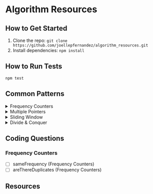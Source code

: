 # Algorithm Resources

## How to Get Started
1. Clone the repo:
    ```git clone https://github.com/joellepfernandez/algorithm_resources.git```
2. Install dependencies:
    ```npm install```

## How to Run Tests
```npm test```

## Common Patterns

<details>
<summary>Frequency Counters</summary>
Information to be added...
</details>
<details>
<summary>Multiple Pointers</summary>
Information to be added...
</details>
<details>
<summary>Sliding Window</summary>
Information to be added...
</details>
<details>
<summary>Divide & Conquer</summary>
Information to be added...
</details>

## Coding Questions

### Frequency Counters
- [ ] sameFrequency (Frequency Counters)
- [ ] areThereDuplicates (Frequency Counters)

## Resources

